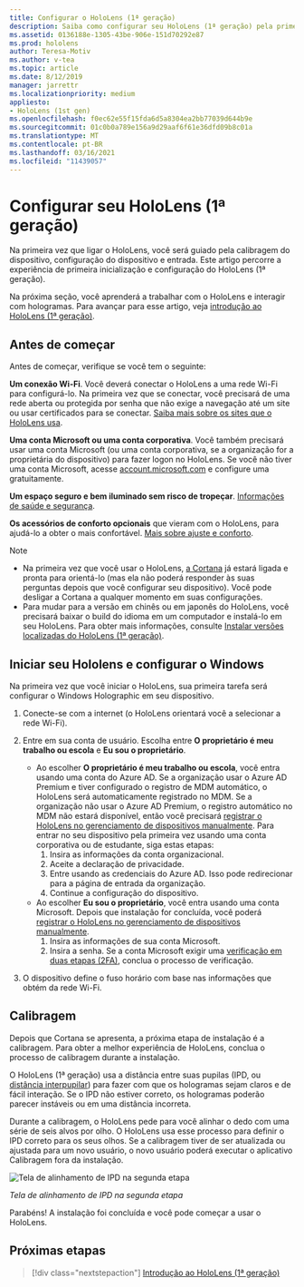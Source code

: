 ```yaml
---
title: Configurar o HoloLens (1ª geração)
description: Saiba como configurar seu HoloLens (1ª geração) pela primeira vez em uma rede Wi-Fi com uma conta da Microsoft (MSA) ou do Azure Active Directory (AAD).
ms.assetid: 0136188e-1305-43be-906e-151d70292e87
ms.prod: hololens
author: Teresa-Motiv
ms.author: v-tea
ms.topic: article
ms.date: 8/12/2019
manager: jarrettr
ms.localizationpriority: medium
appliesto:
- HoloLens (1st gen)
ms.openlocfilehash: f0ec62e55f15fda6d5a8304ea2bb77039d644b9e
ms.sourcegitcommit: 01c0b0a789e156a9d29aaf6f61e36dfd09b8c01a
ms.translationtype: MT
ms.contentlocale: pt-BR
ms.lasthandoff: 03/16/2021
ms.locfileid: "11439057"
---
```

# <a name="set-up-your-hololens-1st-gen"></a>Configurar seu HoloLens (1ª geração)

Na primeira vez que ligar o HoloLens, você será guiado pela calibragem do dispositivo, configuração do dispositivo e entrada.  Este artigo percorre a experiência de primeira inicialização e configuração do HoloLens (1ª geração).

Na próxima seção, você aprenderá a trabalhar com o HoloLens e interagir com hologramas. Para avançar para esse artigo, veja [introdução ao HoloLens (1ª geração)](hololens1-basic-usage.md).

## <a name="before-you-start"></a>Antes de começar

Antes de começar, verifique se você tem o seguinte:

**Um conexão Wi-Fi**. Você deverá conectar o HoloLens a uma rede Wi-Fi para configurá-lo. Na primeira vez que se conectar, você precisará de uma rede aberta ou protegida por senha que não exige a navegação até um site ou usar certificados para se conectar. [Saiba mais sobre os sites que o HoloLens usa](hololens-offline.md).

**Uma conta Microsoft ou uma conta corporativa**. Você também precisará usar uma conta Microsoft (ou uma conta corporativa, se a organização for a proprietária do dispositivo) para fazer logon no HoloLens. Se você não tiver uma conta Microsoft, acesse [account.microsoft.com](https://account.microsoft.com) e configure uma gratuitamente.

**Um espaço seguro e bem iluminado sem risco de tropeçar**. [Informações de saúde e segurança](https://go.microsoft.com/fwlink/p/?LinkId=746661).

**Os acessórios de conforto opcionais** que vieram com o HoloLens, para ajudá-lo a obter o mais confortável. [Mais sobre ajuste e conforto](https://support.microsoft.com/help/12632/hololens-fit-your-hololens).

> [!NOTE]
>  
> - Na primeira vez que você usar o HoloLens, [a Cortana](hololens-cortana.md) já estará ligada e pronta para orientá-lo (mas ela não poderá responder às suas perguntas depois que você configurar seu dispositivo). Você pode desligar a Cortana a qualquer momento em suas configurações.
> - Para mudar para a versão em chinês ou em japonês do HoloLens, você precisará baixar o build do idioma em um computador e instalá-lo em seu HoloLens. Para obter mais informações, consulte [Instalar versões localizadas do HoloLens (1ª geração)](hololens1-install-localized.md).

## <a name="start-your-hololens-and-set-up-windows"></a>Iniciar seu Hololens e configurar o Windows

Na primeira vez que você iniciar o HoloLens, sua primeira tarefa será configurar o Windows Holographic em seu dispositivo.

1. Conecte-se com a internet (o HoloLens orientará você a selecionar a rede Wi-Fi).

1. Entre em sua conta de usuário. Escolha entre **O proprietário é meu trabalho ou escola** e **Eu sou o proprietário**.
    - Ao escolher **O proprietário é meu trabalho ou escola**, você entra usando uma conta do Azure AD. Se a organização usar o Azure AD Premium e tiver configurado o registro de MDM automático, o HoloLens será automaticamente registrado no MDM. Se a organização não usar o Azure AD Premium, o registro automático no MDM não estará disponível, então você precisará [registrar o HoloLens no gerenciamento de dispositivos manualmente](hololens-enroll-mdm.md#different-ways-to-enroll). Para entrar no seu dispositivo pela primeira vez usando uma conta corporativa ou de estudante, siga estas etapas:
        1. Insira as informações da conta organizacional.
        1. Aceite a declaração de privacidade.
        1. Entre usando as credenciais do Azure AD. Isso pode redirecionar para a página de entrada da organização.
        1. Continue a configuração do dispositivo.
    - Ao escolher **Eu sou o proprietário**, você entra usando uma conta Microsoft. Depois que instalação for concluída, você poderá [registrar o HoloLens no gerenciamento de dispositivos manualmente](hololens-enroll-mdm.md#different-ways-to-enroll).
        1. Insira as informações de sua conta Microsoft.
        1. Insira a senha. Se a conta Microsoft exigir uma [verificação em duas etapas (2FA)](https://blogs.technet.microsoft.com/microsoft_blog/2013/04/17/microsoft-account-gets-more-secure/), conclua o processo de verificação.

1. O dispositivo define o fuso horário com base nas informações que obtém da rede Wi-Fi.

## <a name="calibration"></a>Calibragem

Depois que Cortana se apresenta, a próxima etapa de instalação é a calibragem. Para obter a melhor experiência de HoloLens, conclua o processo de calibragem durante a instalação.

O HoloLens (1ª geração) usa a distância entre suas pupilas (IPD, ou [distância interpupilar](https://en.wikipedia.org/wiki/Interpupillary_distance)) para fazer com que os hologramas sejam claros e de fácil interação. Se o IPD não estiver correto, os hologramas poderão parecer instáveis ou em uma distância incorreta.

Durante a calibragem, o HoloLens pede para você alinhar o dedo com uma série de seis alvos por olho. O HoloLens usa esse processo para definir o IPD correto para os seus olhos. Se a calibragem tiver de ser atualizada ou ajustada para um novo usuário, o novo usuário poderá executar o aplicativo Calibragem fora da instalação.

![Tela de alinhamento de IPD na segunda etapa](./images/ipd-finger-alignment-300px.jpg)

*Tela de alinhamento de IPD na segunda etapa*

Parabéns! A instalação foi concluída e você pode começar a usar o HoloLens.

## <a name="next-steps"></a>Próximas etapas

> [!div class="nextstepaction"]
> [Introdução ao HoloLens (1ª geração)](hololens1-basic-usage.md)
